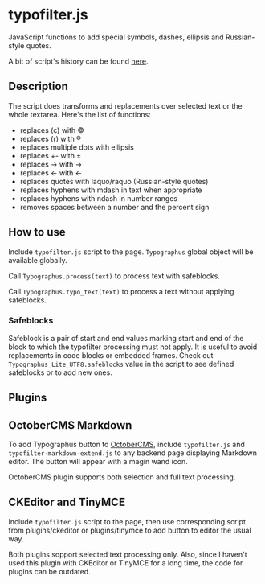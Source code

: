 # typofilter.js
JavaScript functions to add special symbols, dashes, ellipsis and Russian-style quotes.

A bit of script's history can be found [here](http://graker.ru/project/typofilter_js).

## Description

The script does transforms and replacements over selected text or the whole textarea. Here's the list of functions:

* replaces (c) with ©
* replaces (r) with ®
* replaces multiple dots with ellipsis
* replaces +- with ±
* replaces -> with →
* replaces <- with ←
* replaces quotes with laquo/raquo (Russian-style quotes)
* replaces hyphens with mdash in text when appropriate
* replaces hyphens with ndash in number ranges
* removes spaces between a number and the percent sign

## How to use

Include `typofilter.js` script to the page. `Typographus` global object will be available globally.

Call `Typographus.process(text)` to process text with safeblocks.

Call `Typographus.typo_text(text)` to process a text without applying safeblocks.

### Safeblocks

Safeblock is a pair of start and end values marking start and end of the block to which the typofilter processing must not apply. It is useful to avoid replacements in code blocks or embedded frames. Check out `Typographus_Lite_UTF8.safeblocks` value in the script to see defined safeblocks or to add new ones.

## Plugins

## OctoberCMS Markdown

To add Typographus button to [OctoberCMS](http://octobercms.com), include `typofilter.js` and `typofilter-markdown-extend.js` to any backend page displaying Markdown editor. The button will appear with a magin wand icon.

OctoberCMS plugin supports both selection and full text processing.

## CKEditor and TinyMCE

Include `typofilter.js` script to the page, then use corresponding script from plugins/ckeditor or plugins/tinymce to add button to editor the usual way.

Both plugins sopport selected text processing only. Also, since I haven't used this plugin with CKEditor or TinyMCE for a long time, the code for plugins can be outdated.
